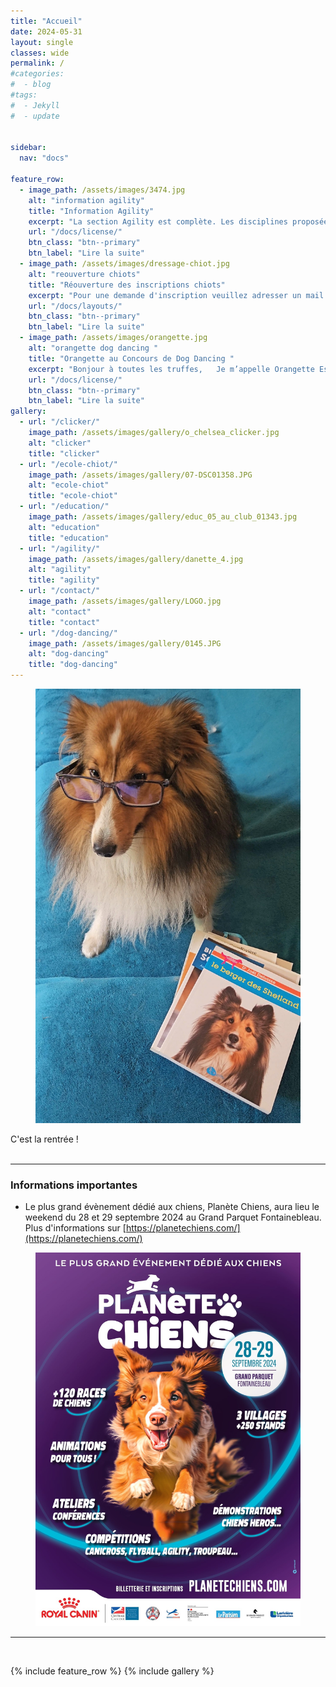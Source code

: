 ```yaml
---
title: "Accueil"
date: 2024-05-31
layout: single
classes: wide
permalink: /
#categories:
#  - blog
#tags:
#  - Jekyll
#  - update
 
  
sidebar:
  nav: "docs"

feature_row:
  - image_path: /assets/images/3474.jpg
    alt: "information agility"
    title: "Information Agility"
    excerpt: "La section Agility est complète. Les disciplines proposées au sein du club seront..."
    url: "/docs/license/"
    btn_class: "btn--primary"
    btn_label: "Lire la suite"     
  - image_path: /assets/images/dressage-chiot.jpg
    alt: "reouverture chiots"
    title: "Réouverture des inscriptions chiots"
    excerpt: "Pour une demande d'inscription veuillez adresser un mail dans l'onglet Nous contacter..."
    url: "/docs/layouts/"
    btn_class: "btn--primary"
    btn_label: "Lire la suite"
  - image_path: /assets/images/orangette.jpg
    alt: "orangette dog dancing "
    title: "Orangette au Concours de Dog Dancing "
    excerpt: "Bonjour à toutes les truffes,   Je m’appelle Orangette Espiègle et j’ai participé..."
    url: "/docs/license/"
    btn_class: "btn--primary"
    btn_label: "Lire la suite"  
gallery:
  - url: "/clicker/"
    image_path: /assets/images/gallery/o_chelsea_clicker.jpg
    alt: "clicker"
    title: "clicker"
  - url: "/ecole-chiot/"
    image_path: /assets/images/gallery/07-DSC01358.JPG
    alt: "ecole-chiot"
    title: "ecole-chiot"
  - url: "/education/"
    image_path: /assets/images/gallery/educ_05_au_club_01343.jpg
    alt: "education"
    title: "education"
  - url: "/agility/"
    image_path: /assets/images/gallery/danette_4.jpg
    alt: "agility"
    title: "agility"
  - url: "/contact/"
    image_path: /assets/images/gallery/LOGO.jpg
    alt: "contact"
    title: "contact"
  - url: "/dog-dancing/"
    image_path: /assets/images/gallery/0145.JPG
    alt: "dog-dancing"
    title: "dog-dancing"
---
```


<!-- <figure style="display: flex;
  flex-direction: column;
  margin-right: auto;
  margin-left: auto;
  position: relative;
  width:345px;
  height:512px;
  "> -->
  
<figure>
<img src="/assets/images/rentree.jpg" alt="rentree">
<!-- <figcaption> <a rel="nofollow" class="external text" href="http://www.flickr.com/photos/sixteenmilesofstring/8256206923/in/set-72157632200936657">Creative Commons 10th Birthday Celebration San Francisco</a>" by <a rel="nofollow" class="external text" href="http://www.flickr.com/photos/sixteenmilesofstring/">Timothy Vollmer</a> is licensed under <a rel="nofollow" class="external text" href="http://creativecommons.org/licenses/by/4.0/">CC BY 4.0</a></figcaption> -->
<!-- <figcaption style="  position: absolute;
  bottom: 0;
  left: 0;
  right: 0;
  text-align: left;
  font-size: 15px;
  font-style: italic;
  line-height: 1.5;
  color: #777;
  padding-left: 15px;
  padding-right: 15px;
  mix-blend-mode: soft-light;"> <a rel="nofollow" class="external text" href="https://www.flickr.com/photos/tedmurphy/8132389265/">Halloween Dog</a> de <a rel="nofollow" class="external text" href="https://www.flickr.com/photos/tedmurphy/">Ted Murphy</a> sous licence <a rel="nofollow" class="external text" href="http://creativecommons.org/licenses/by/4.0/">CC BY 2.0</a></figcaption> -->
</figure>



C'est la rentrée !
<br>
&nbsp;
<br>

<hr>

<h3>Informations importantes</h3>

- Le plus grand évènement dédié aux chiens, Planète Chiens, aura lieu le weekend du 28 et 29 septembre 2024 au Grand Parquet Fontainebleau.
Plus d'informations sur [https://planetechiens.com/](https://planetechiens.com/)


<figure>
<!-- <a href="{{ site.url }}{{ site.baseurl }}/assets/images/planetechiens.jpg"> -->
<a href="https://planetechiens.com/">

<img src="/assets/images/planetechiens.jpg" alt="planetechiens">
</a>
</figure>
<!-- <figure>
<img src="/assets/images/festichiens2024.jpg" alt="festichiens2024">
</figure>
 -->
<hr>
&nbsp;
<br>

{% include feature_row %}
{% include gallery %}

